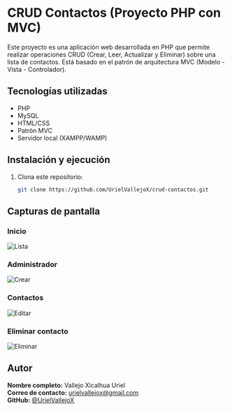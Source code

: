 # CRUD Contactos (Proyecto PHP con MVC)

Este proyecto es una aplicación web desarrollada en PHP que permite realizar operaciones CRUD (Crear, Leer, Actualizar y Eliminar) sobre una lista de contactos. Está basado en el patrón de arquitectura MVC (Modelo - Vista - Controlador).

## Tecnologías utilizadas

- PHP
- MySQL
- HTML/CSS
- Patrón MVC
- Servidor local (XAMPP/WAMP)

## Instalación y ejecución

1. Clona este repositorio:
   ```bash
   git clone https://github.com/UrielVallejoX/crud-contactos.git

## Capturas de pantalla

### Inicio
![Lista](![image](https://github.com/user-attachments/assets/f75b383f-1051-4830-ba40-072a723e660c)
)

### Administrador
![Crear](https://drive.google.com/file/d/1_CMbZNomTaOCcpGYtOMB5Gcj_KvuHEqd/view?usp=sharing)

### Contactos
![Editar](https://drive.google.com/file/d/1XmhL24gk7yZ8wSCH6B9Kqxa4-UVXSb_0/view?usp=sharing)

### Eliminar contacto
![Eliminar](https://drive.google.com/file/d/19cpZhY7sLc24_Tlrzsdsa1LMpvo6hoX1/view?usp=sharing)

## Autor

**Nombre completo:** Vallejo Xicalhua Uriel  
**Correo de contacto:** urielvallejox@gmail.com  
**GitHub:** [@UrielVallejoX](https://github.com/UrielVallejoX)
